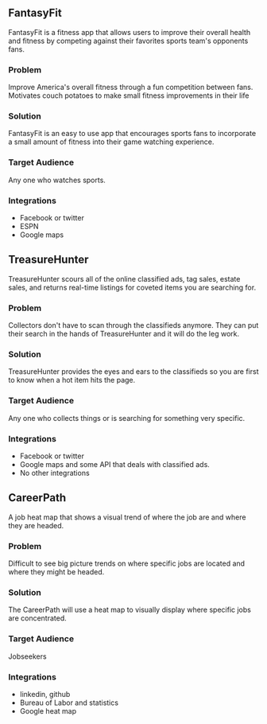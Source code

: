 ## FantasyFit 

FantasyFit is a fitness app that allows users to improve their overall health and fitness by competing against their favorites sports team's opponents fans.

### Problem

Improve America's overall fitness through a fun competition between fans.  Motivates couch potatoes to make small fitness improvements in their life

### Solution

FantasyFit is an easy to use app that encourages sports fans to incorporate a small amount of fitness into their game watching experience.  

### Target Audience

Any one who watches sports.

### Integrations

* Facebook or twitter 
* ESPN 
* Google maps 


## TreasureHunter 

TreasureHunter scours all of the online classified ads, tag sales, estate sales, and returns real-time listings for coveted items you are searching for.

### Problem

Collectors don't have to scan through the classifieds anymore.  They can put their search in the hands of TreasureHunter and it will do the leg work. 

### Solution

TreasureHunter provides the eyes and ears to the classifieds so you are first to know when a hot item hits the page.

### Target Audience

Any one who collects things or is searching for something very specific.
  
### Integrations

* Facebook or twitter 
* Google maps and some API that deals with classified ads. 
* No other integrations 


## CareerPath

A job heat map that shows a visual trend of where the job are and where they are headed.

### Problem

Difficult to see big picture trends on where specific jobs are located and where they might be headed.

### Solution

The CareerPath will use a heat map to visually display where specific jobs are concentrated.

### Target Audience

Jobseekers

### Integrations

* linkedin, github 
* Bureau of Labor and statistics 
* Google heat map 
